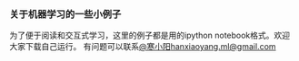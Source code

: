 ### 关于机器学习的一些小例子
为了便于阅读和交互式学习，这里的例子都是用的ipython notebook格式。欢迎大家下载自己运行。
有问题可以联系[@寒小阳](blog.csdn.net/han_xiaoyang)hanxiaoyang.ml@gmail.com
